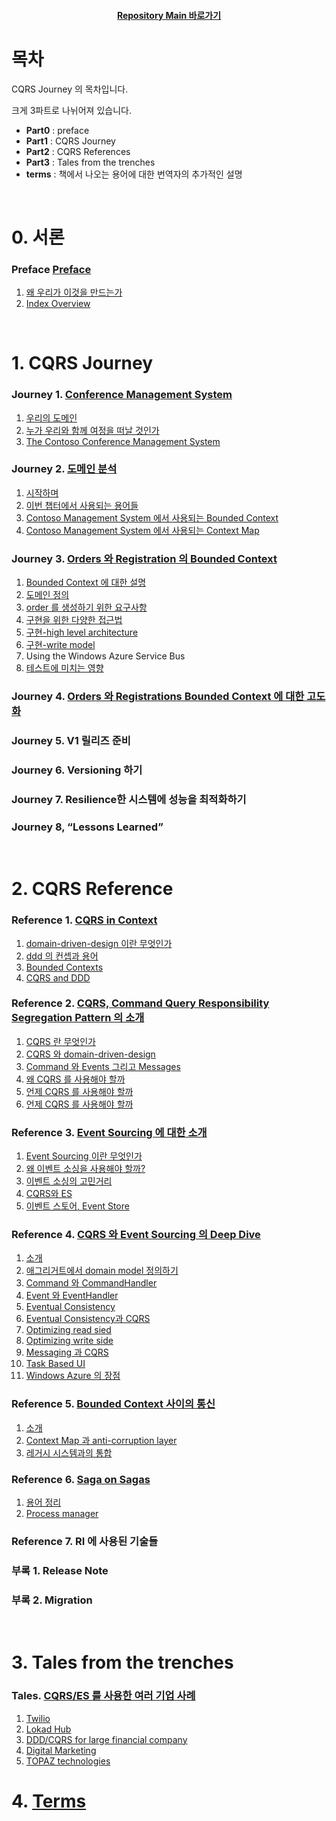 <div align="center">

#### [Repository Main 바로가기](https://github.com/dhslrl321/cqrs-journey-guide-korean/)

</div>

# 목차

CQRS Journey 의 목차입니다.

크게 3파트로 나뉘어져 있습니다.

- **Part0** : preface
- **Part1** : CQRS Journey
- **Part2** : CQRS References
- **Part3** : Tales from the trenches
- **terms** : 책에서 나오는 용어에 대한 번역자의 추가적인 설명

<br />

# 0. 서론

### **Preface** [Preface](https://github.com/dhslrl321/cqrs-journey-guide-korean/tree/master/part00-preface)

1. [왜 우리가 이것을 만드는가](https://github.com/dhslrl321/cqrs-journey-guide-korean/blob/master/part00-preface/01.왜%20우리는%20이것을%20만들게%20되었는가.md)
2. [Index Overview](https://github.com/dhslrl321/cqrs-journey-guide-korean/blob/master/part00-preface/02.Index%20Overview.md)

<br />

# 1. CQRS Journey

### **Journey 1.** [Conference Management System](https://github.com/dhslrl321/cqrs-journey-guide-korean/tree/master/part01-journey/journey01)

1. [우리의 도메인](https://github.com/dhslrl321/cqrs-journey-guide-korean/blob/master/part01-journey/journey01/01.우리의%20도메인.md)
2. [누가 우리와 함께 여정을 떠날 것인가](https://github.com/dhslrl321/cqrs-journey-guide-korean/blob/master/part01-journey/journey01/02.누가%20우리와%20함께%20여정을%20떠날%20것인가.md)
3. [The Contoso Conference Management System](https://github.com/dhslrl321/cqrs-journey-guide-korean/blob/master/part01-journey/journey01/03.The%20Contoso%20Conference%20Management%20System.md)

### **Journey 2.** [도메인 분석](https://github.com/dhslrl321/cqrs-journey-guide-korean/tree/master/part01-journey/journey02)

1. [시작하며](https://github.com/dhslrl321/cqrs-journey-guide-korean/blob/master/part01-journey/journey02/00.%20시작하며.md)
2. [이번 챕터에서 사용되는 용어들](https://github.com/dhslrl321/cqrs-journey-guide-korean/blob/master/part01-journey/journey02/01.%20이번%20챕터에서%20사용되는%20정의들.md)
3. [Contoso Management System 에서 사용되는 Bounded Context](https://github.com/dhslrl321/cqrs-journey-guide-korean/blob/master/part01-journey/journey02/02.%20Contoso%20에서%20사용되는%20Bounded%20Context.md)
4. [Contoso Management System 에서 사용되는 Context Map](https://github.com/dhslrl321/cqrs-journey-guide-korean/blob/master/part01-journey/journey02/03.%20Context%20Map.md)

### **Journey 3.** [Orders 와 Registration 의 Bounded Context](https://github.com/dhslrl321/cqrs-journey-guide-korean/tree/master/part01-journey/journey03)

1. [Bounded Context 에 대한 설명](https://github.com/dhslrl321/cqrs-journey-guide-korean/blob/master/part01-journey/journey03/01.%20Bounded%20Context%20에%20대한%20설명.md)
2. [도메인 정의](https://github.com/dhslrl321/cqrs-journey-guide-korean/blob/master/part01-journey/journey03/02.%20도메인%20정의.md)
3. [order 를 생성하기 위한 요구사항](https://github.com/dhslrl321/cqrs-journey-guide-korean/blob/master/part01-journey/journey03/03.%20order%20을%20생성하기%20위한%20요구사항.md)
4. [구현을 위한 다양한 접근법](https://github.com/dhslrl321/cqrs-journey-guide-korean/blob/master/part01-journey/journey03/04.%20구현을%20위한%20다양한%20접근법.md)
5. [구현-high level architecture](https://github.com/dhslrl321/cqrs-journey-guide-korean/blob/master/part01-journey/journey03/05.%20구현%20-%20high%20level%20architecture.md)
6. [구현-write model](https://github.com/dhslrl321/cqrs-journey-guide-korean/blob/master/part01-journey/journey03/06.%20구현%20-%20write%20model.md)
7. Using the Windows Azure Service Bus
8. [테스트에 미치는 영향](https://github.com/dhslrl321/cqrs-journey-guide-korean/blob/master/part01-journey/journey03/08.%20테스트에%20미치는%20영향.md)

### **Journey 4.** [Orders 와 Registrations Bounded Context 에 대한 고도화](https://github.com/dhslrl321/cqrs-journey-guide-korean/tree/master/part01-journey/journey04)

### **Journey 5.** V1 릴리즈 준비

### **Journey 6.** Versioning 하기

### **Journey 7.** Resilience한 시스템에 성능을 최적화하기

### **Journey 8,** “Lessons Learned”

<br />

# 2. CQRS Reference

### **Reference 1.** [CQRS in Context](https://github.com/dhslrl321/cqrs-journey-guide-korean/tree/master/part02-references/reference01)

1. [domain-driven-design 이란 무엇인가](https://github.com/dhslrl321/cqrs-journey-guide-korean/blob/master/part02-references/reference01/01.%20domain-driven-design%20이란%20무엇인가.md)
2. [ddd 의 컨셉과 용어](https://github.com/dhslrl321/cqrs-journey-guide-korean/blob/master/part02-references/reference01/02.%20ddd%20의%20컨셉과%20용어%20.md)
3. [Bounded Contexts](https://github.com/dhslrl321/cqrs-journey-guide-korean/blob/master/part02-references/reference01/03.%20Bounded%20Contexts.md)
4. [CQRS and DDD](https://github.com/dhslrl321/cqrs-journey-guide-korean/blob/master/part02-references/reference01/04.%20CQRS%20and%20DDD.md)

### **Reference 2.** [CQRS, Command Query Responsibility Segregation Pattern 의 소개](https://github.com/dhslrl321/cqrs-journey-guide-korean/tree/master/part02-references/reference02)

1. [CQRS 란 무엇인가](https://github.com/dhslrl321/cqrs-journey-guide-korean/blob/master/part02-references/reference02/01.%20CQRS%20가%20무엇인가.md)
2. [CQRS 와 domain-driven-design](https://github.com/dhslrl321/cqrs-journey-guide-korean/blob/master/part02-references/reference02/02.%20CQRS%20와%20domain-driven-design.md)
3. [Command 와 Events 그리고 Messages](https://github.com/dhslrl321/cqrs-journey-guide-korean/blob/master/part02-references/reference02/03.%20command%20와%20events%20그리고%20messages.md)
4. [왜 CQRS 를 사용해야 할까](https://github.com/dhslrl321/cqrs-journey-guide-korean/blob/master/part02-references/reference02/04.%20왜%20CQRS%20를%20사용해야%20할까.md)
5. [언제 CQRS 를 사용해야 할까](https://github.com/dhslrl321/cqrs-journey-guide-korean/blob/master/part02-references/reference02/05.%20언제%20CQRS%20를%20사용해야할까.md)
6. [언제 CQRS 를 사용해야 할까](https://github.com/dhslrl321/cqrs-journey-guide-korean/blob/master/part02-references/reference02/06.%20언제%20CQRS%20를%20사용하지%20말아야%20할까.md)

### **Reference 3.** [Event Sourcing 에 대한 소개](https://github.com/dhslrl321/cqrs-journey-guide-korean/tree/master/part02-references/reference03)

1. [Event Sourcing 이란 무엇인가](https://github.com/dhslrl321/cqrs-journey-guide-korean/blob/master/part02-references/reference03/01.%20Event%20Sourcing%20이란%20무엇인가.md)
2. [왜 이벤트 소싱을 사용해야 할까?](https://github.com/dhslrl321/cqrs-journey-guide-korean/blob/master/part02-references/reference03/02.%20Why%20should%20I%20use%20event%20sourcing.md)
3. [이벤트 소싱의 고민거리](https://github.com/dhslrl321/cqrs-journey-guide-korean/blob/master/part02-references/reference03/03.%20Event%20Sourcing%20concerns.md)
4. [CQRS와 ES](https://github.com/dhslrl321/cqrs-journey-guide-korean/blob/master/part02-references/reference03/04.%20CQRS%20%EC%99%80%20ES.md)
5. [이벤트 스토어, Event Store](https://github.com/dhslrl321/cqrs-journey-guide-korean/blob/master/part02-references/reference03/05.%20Event%20Store.md)

### **Reference 4.** [CQRS 와 Event Sourcing 의 Deep Dive](https://github.com/dhslrl321/cqrs-journey-guide-korean/tree/master/part02-references/reference04)

1. [소개](https://github.com/dhslrl321/cqrs-journey-guide-korean/blob/master/part02-references/reference04/01.%20Introduction.md)
2. [애그리거트에서 domain model 정의하기](https://github.com/dhslrl321/cqrs-journey-guide-korean/blob/master/part02-references/reference04/02.%20defining%20aggregates%20in%20the%20domain%20model.md)
3. [Command 와 CommandHandler](https://github.com/dhslrl321/cqrs-journey-guide-korean/blob/master/part02-references/reference04/03.%20Command%20와%20command%20handlers.md)
4. [Event 와 EventHandler](https://github.com/dhslrl321/cqrs-journey-guide-korean/blob/master/part02-references/reference04/04.%20Event%20와%20Event%20handlers.md)
5. [Eventual Consistency](https://github.com/dhslrl321/cqrs-journey-guide-korean/blob/master/part02-references/reference04/05.%20Eventual%20Consistency.md)
6. [Eventual Consistency과 CQRS](https://github.com/dhslrl321/cqrs-journey-guide-korean/blob/master/part02-references/reference04/06.%20최종적%20일관성과%20CQRS.md)
7. [Optimizing read sied](https://github.com/dhslrl321/cqrs-journey-guide-korean/blob/master/part02-references/reference04/07.%20Optimizing%20the%20read-side.md)
8. [Optimizing write side](https://github.com/dhslrl321/cqrs-journey-guide-korean/blob/master/part02-references/reference04/08.%20Optimizing%20the%20write%20side.md)
9. [Messaging 과 CQRS](https://github.com/dhslrl321/cqrs-journey-guide-korean/blob/master/part02-references/reference04/09.%20Messaging%20과%20CQRS.md)
10. [Task Based UI](https://github.com/dhslrl321/cqrs-journey-guide-korean/blob/master/part02-references/reference04/10.%20Task%20Based%20UI.md)
11. [Windows Azure 의 장점](https://github.com/dhslrl321/cqrs-journey-guide-korean/blob/master/part02-references/reference04/11.%20Windows%20Azure%20의%20장점.md)

### **Reference 5.** [Bounded Context 사이의 통신](https://github.com/dhslrl321/cqrs-journey-guide-korean/tree/master/part02-references/reference05)

1. [소개](https://github.com/dhslrl321/cqrs-journey-guide-korean/blob/master/part02-references/reference05/01.%20Introduction.md)
2. [Context Map 과 anti-corruption layer](https://github.com/dhslrl321/cqrs-journey-guide-korean/blob/master/part02-references/reference05/02.%20Context%20Map%20과%20anti-corruption%20layer.md)
3. [레거시 시스템과의 통합](https://github.com/dhslrl321/cqrs-journey-guide-korean/blob/master/part02-references/reference05/03.%20레거시%20시스템과의%20통합.md)

### **Reference 6.** [Saga on Sagas](https://github.com/dhslrl321/cqrs-journey-guide-korean/tree/master/part02-references/reference06)

1. [용어 정리](https://github.com/dhslrl321/cqrs-journey-guide-korean/blob/master/part02-references/reference06/01.%20용어%20정리.md)
2. [Process manager](https://github.com/dhslrl321/cqrs-journey-guide-korean/blob/master/part02-references/reference06/02.%20Process%20manager.md)

### **Reference 7.** RI 에 사용된 기술들

### **부록 1.** Release Note

### **부록 2.** Migration

<br />

# 3. Tales from the trenches

### Tales. [CQRS/ES 를 사용한 여러 기업 사례](https://github.com/dhslrl321/cqrs-journey-guide-korean/tree/master/part03-tale)

1. [Twilio](https://github.com/dhslrl321/cqrs-journey-guide-korean/blob/master/part03-tale/01.%20twilio.md)
2. [Lokad Hub](https://github.com/dhslrl321/cqrs-journey-guide-korean/blob/master/part03-tale/02.%20lokad%20hub.md)
3. [DDD/CQRS for large financial company](https://github.com/dhslrl321/cqrs-journey-guide-korean/blob/master/part03-tale/03.%20ddd%20cqrs%20for%20large%20financial%20company.md)
4. [Digital Marketing](https://github.com/dhslrl321/cqrs-journey-guide-korean/blob/master/part03-tale/04.%20digital%20marketing.md)
5. [TOPAZ technologies](https://github.com/dhslrl321/cqrs-journey-guide-korean/blob/master/part03-tale/05.%20TOPAZ%20technologies.md)

# 4. [Terms](https://github.com/dhslrl321/cqrs-journey-guide-korean/tree/master/terms)
